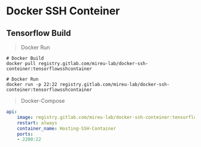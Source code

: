# Docker SSH Conteiner



## Tensorflow Build

> Docker Run
```
# Docker Build
docker pull registry.gitlab.com/mireu-lab/docker-ssh-conteiner:tensorflowsshcontainer

# Docker Run
docker run -p 22:22 registry.gitlab.com/mireu-lab/docker-ssh-conteiner:tensorflowsshcontainer
```


> Docker-Compose
```yml
api:
    image: registry.gitlab.com/mireu-lab/docker-ssh-conteiner:tensorflowsshcontainer
    restart: always
    container_name: Hosting-SSH-Container
    ports:
    - 2200:22
```
